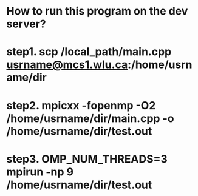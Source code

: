 # How to run this program on the dev server?
# step1. scp /local_path/main.cpp usrname@mcs1.wlu.ca:/home/usrname/dir
# step2. mpicxx -fopenmp -O2 /home/usrname/dir/main.cpp -o /home/usrname/dir/test.out
# step3. OMP_NUM_THREADS=3 mpirun -np 9 /home/usrname/dir/test.out
